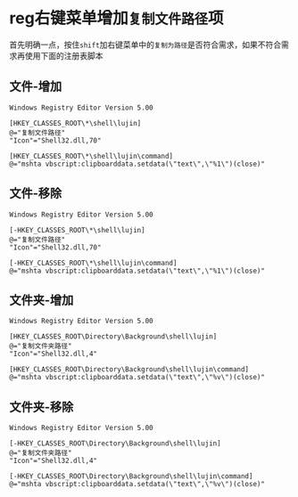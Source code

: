 # reg右键菜单增加`复制文件路径`项

首先明确一点，按住`shift`加右键菜单中的`复制为路径`是否符合需求，如果不符合需求再使用下面的注册表脚本

## 文件-增加

```regedit
Windows Registry Editor Version 5.00

[HKEY_CLASSES_ROOT\*\shell\lujin]
@="复制文件路径"
"Icon"="Shell32.dll,70"

[HKEY_CLASSES_ROOT\*\shell\lujin\command]
@="mshta vbscript:clipboarddata.setdata(\"text\",\"%1\")(close)"
```

## 文件-移除

```regedit
Windows Registry Editor Version 5.00

[-HKEY_CLASSES_ROOT\*\shell\lujin]
@="复制文件路径"
"Icon"="Shell32.dll,70"

[-HKEY_CLASSES_ROOT\*\shell\lujin\command]
@="mshta vbscript:clipboarddata.setdata(\"text\",\"%1\")(close)"
```

## 文件夹-增加

```regedit
Windows Registry Editor Version 5.00

[HKEY_CLASSES_ROOT\Directory\Background\shell\lujin]
@="复制文件夹路径"
"Icon"="Shell32.dll,4"

[HKEY_CLASSES_ROOT\Directory\Background\shell\lujin\command]
@="mshta vbscript:clipboarddata.setdata(\"text\",\"%v\")(close)"
```

## 文件夹-移除

```regedit
Windows Registry Editor Version 5.00

[-HKEY_CLASSES_ROOT\Directory\Background\shell\lujin]
@="复制文件夹路径"
"Icon"="Shell32.dll,4"

[-HKEY_CLASSES_ROOT\Directory\Background\shell\lujin\command]
@="mshta vbscript:clipboarddata.setdata(\"text\",\"%v\")(close)"
```
